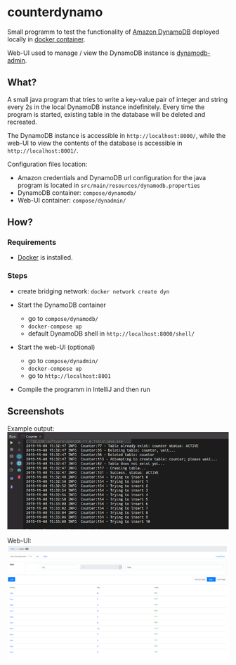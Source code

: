 # counterdynamo

Small programm to test the functionality of [Amazon DynamoDB](https://aws.amazon.com/dynamodb/) deployed locally in [docker container](https://hub.docker.com/r/amazon/dynamodb-local).

Web-UI used to manage / view the DynamoDB instance is [dynamodb-admin](https://hub.docker.com/r/aaronshaf/dynamodb-admin).

## What?

A small java program that tries to write a key-value pair of integer and string every 2s in the local DynamoDB instance indefinitely.
Every time the program is started, existing table in the database will be deleted and recreated.

The DynamoDB instance is accessible in `http://localhost:8000/`, while the web-UI to view the contents of the database is accessible in `http://localhost:8001/`.

Configuration files location:

* Amazon credentials and DynamoDB url configuration for the java program is located in `src/main/resources/dynamodb.properties`
* DynamoDB container: `compose/dynamodb/`
* Web-UI container: `compose/dynadmin/`





## How?

### Requirements

* [Docker](https://www.docker.com/) is installed.

### Steps

* create bridging network: `docker network create dyn`
* Start the DynamoDB container
	* go to `compose/dynamodb/`
	* `docker-compose up`
	* default DynamoDB shell in `http://localhost:8000/shell/`

* Start the web-UI (optional)
	* go to `compose/dynadmin/`
	* `docker-compose up`
	* go to `http://localhost:8001`

* Compile the programm in IntelliJ and then run


## Screenshots

Example output:
![sample_output](images/output.PNG)

Web-UI:
![ui](images/UI.PNG)